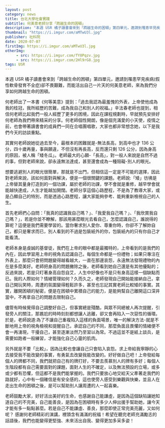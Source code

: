 ```yaml
---
layout: post
category: news
title: 台北大學社會實踐
subtitle: 何美意老師分享「跨越生命的困頓」
description: "本週 USR 橘子讀書會來到「跨越生命的困頓」第四單元，邀請到罹患罕見疾病(假性軟骨發育不全症)卻不畏艱難，而能活出自己一片天的何美意老師，來為我們分享如何跨越生命的困頓。"
thumbnail: "https://i.imgur.com/aMTwU3l.jpg"
publisher: 社科院
date: 2020-07-07
firstImg: https://i.imgur.com/aMTwU3l.jpg
otherImg:
     - src: https://i.imgur.com/fY8Pqzv.jpg
     - src: https://i.imgur.com/2Hl9rG8.jpg
tags: USR
---
```

本週 USR 橘子讀書會來到「跨越生命的困頓」第四單元，邀請到罹患罕見疾病(假性軟骨發育不全症)卻不畏艱難，而能活出自己一片天的何美意老師，來為我們分享如何跨越生命的困頓。

何老師出了一本書《何等美意》提到：「過去我認為最羞愧的外表，上帝使他成為我的桂冠，我所經歷的苦難，成為我自己和別人的祝福。」辛法春老師也提到，相信何老師比起我們一般人經歷了更多的困境，因此在課程規劃時，早就預先安排好何老師為我們帶來精采的分享。何老師個性開朗，像是個充滿愛的小天使，疫情之前，也會帶著讀書會的成員們一同在合唱團唱歌，大家也都非常想念她，以下是我們今天的訪談重點。

其實何老師說她從過去至今，最根本的困難就是-無法長高，到高中也才 136 公分，四十歲再量，事與願違，不但沒有再長高，反而還只剩 126 公分，因為身高的原因，被人稱「矮冬瓜」。老師最大的心願-「長高」，對一般人來說是自然不過的事，但對老師來說，卻永遠無法達成，甚至還會成為一種阻礙-別人的眼光。

想要逃避別人的眼光很簡單，那就是不出門，但相信這一定是不可能的選擇，因此對老師來說，該如何面對與解決，便是一個很關鍵的課題。老師說:「矮」彷彿是上帝替其量身打造到的一個功課，屬於老師的功課，學不會就是重修，越早學會就能越快達成，人生才能越加開闊。老師分享這個心路歷程，不是為了教導大家，或是凸顯自己的特別，而是透過心路歷程，讓大家能夠參考、能夠重新檢視自己的人生。

首先老師捫心自問：「我真的認識我自己嗎？」、「我愛我自己嗎？」、「我欣賞我自己嗎？」，若是你並不瞭解，那該用甚麼眼光去看自己，怎麼認識自己，誰說得的算呢？這便是我們需要學習的。當你奢求別人愛你、尊重你時，你卻不了解妳自己，都只是奢求而已，別人看到的不過是包裝紙外的你，包裝紙內的只有你自己才能看清。

老師本身是虔誠的基督徒，我們在上帝的眼中都是最獨特的，上帝看到的是我們的內在，因此學習用上帝的視角去認識自己，每個生命都是一份禮物；如果只專注在外表上，那麼只會把問題變得越看越大，一直在那邊哀怨，永遠無法發現禮物的內在是多麼美好。老師把身高的問題撇除之後，老師看到她自己還是有其他優點的；反過來說，若是只盯著身高自怨自艾，人生中好像也不是只有身高這樣一個缺點而已。我的人際如何？情緒管理如何？久而久之，老師發現自己開始能接納自己，拿自己開玩笑時，周遭的氛圍變得輕鬆許多，甚至也忘記其實老師比較矮的事實。其實，離開困頓的秘密，便是在困頓中累積自己的能力，是能夠幫自己離開這口深井當中，不再拿自己的問題去限制自己。

儘管有時候覺得自己調整好自己，但事實總是殘酷，與眾不同總被人再次提醒，引發旁人的關注，那尷尬的時時刻刻都想讓人逃離，卻又會再陷入一次惡性的循環。於是，老師說道:為了不讓自己重複陷入這樣的負面場景，唯一的解決方法-就是不斷地用上帝的視角檢視和提醒自己，承認自己的不同，那麼負面且畏懼的情緒便不會一再湧現，干擾自己，甚至逐漸淡然乃至習以為常。不過這並不是紙上談兵，是需要如跑者一般練習，才能強化自己心靈的肌肉。

另外就是不要「比較」，因為比較也會讓自己只會陷入哀怨。求上帝給我寧靜的心去接受我不能改變的事實，有勇氣去改變我能改變的。好好做自己吧！上帝發給每個人的牌都不同，我們就把自己有的牌打好，不要去羨慕別人的牌有多好；每個人生階段都有自己需要面對的課題，面對人生的不確定，以及無法預設的立場，或多或少都有恐懼，但這都不是我們能掌握的。我們只要放心地交給天父牽著走我們的路就好，心中有一個確信是有安全感的，這也使旁人感受到樂觀與快樂，並且人在走出生命的困頓之後，是可以幫助別人讓周遭的人一起喜樂。

老師鼓勵大家，好好活出美好的生命，也感謝自己能謙虛，是因為這個缺陷讓她知道自己的不完美，自己能善良，是因為在困頓時有多少人伸出援手幫助她，讓今天才能有多一點點甚麼。若是自己不能謙虛、善良，那麼即使正常完美亮麗，又如何呢？
感謝何老師精彩的演講，裡頭含有滿滿的祝福！希望在聽完老師充滿勵志的話語後，我們也能變得更堅強、未來活出自我、變得更加多采多姿！
